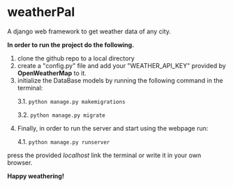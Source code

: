 # weatherPal
A django web framework to get weather data of any city. 

**In order to run the project do the following.**

1. clone the github repo to a local directory
2. create a "config.py" file and add your "WEATHER_API_KEY" provided by **OpenWeatherMap** to it. 
3. initialize the DataBase models by running the following command in the terminal: <p>
3.1. ```python manage.py makemigrations```<p>
3.2. ```python manage.py migrate```<p>
4. Finally, in order to run the server and start using the webpage run: <p>
  4.1. ```python manage.py runserver```
  
  
  press the provided *localhost* link the terminal or write it in your own browser. 
  
  **Happy weathering!**
